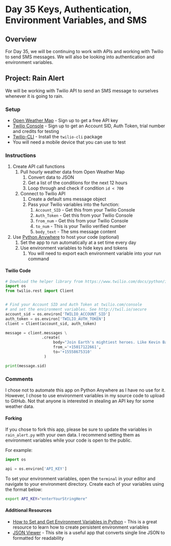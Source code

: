 # Day 35 Keys, Authentication, Environment Variables, and SMS

## Overview

For Day 35, we will be continuing to work with APIs and working with Twilio to send SMS messages. We will also be looking into authentication and environment variables.

## Project: Rain Alert

We will be working with Twilio API to send an SMS message to ourselves whenever it is going to rain.

### Setup

- [Open Weather Map](https://home.openweathermap.org) - Sign up to get a free API key
- [Twilio Console](https://www.twilio.com) - Sign up to get an Account SID, Auth Token, trial number and credits for testing
- [Twilio-CLI](https://www.twilio.com/docs/twilio-cli/quickstart) - Install the `twilio-cli` package
- You will need a mobile device that you can use to test

### Instructions

1. Create API call functions
   1. Pull hourly weather data from Open Weather Map
      1. Convert data to JSON
      2. Get a list of the conditions for the next 12 hours
      3. Loop through and check if condition `id < 700`
   2. Connect to Twilio API
      1. Create a default sms message object
      2. Pass your Twilio variables into the function:
         1. `Account_SID` - Get this from your Twilio Console
         2. `Auth_Token`  - Get this from your Twilio Console
         3. `from_num`    - Get this from your Twilio Console
         4. `to_num`      - This is your Twilio verified number
         5. `body_text`   - The sms message content
2. Use [Python Anywhere](https://www.pythonanywhere.com) to host your code (optional)
   1. Set the app to run automatically at a set time every day
   2. Use environment variables to hide keys and tokens
      1. You will need to export each environment variable into your run command

#### Twilio Code

```python
# Download the helper library from https://www.twilio.com/docs/python/install
import os
from twilio.rest import Client


# Find your Account SID and Auth Token at twilio.com/console
# and set the environment variables. See http://twil.io/secure
account_sid = os.environ['TWILIO_ACCOUNT_SID']
auth_token = os.environ['TWILIO_AUTH_TOKEN']
client = Client(account_sid, auth_token)

message = client.messages \
                .create(
                     body="Join Earth's mightiest heroes. Like Kevin Bacon.",
                     from_='+15017122661',
                     to='+15558675310'
                 )

print(message.sid)
```

### Comments

I chose not to automate this app on Python Anywhere as I have no use for it. However, I chose to use environment variables in my source code to upload to GitHub. Not that anyone is interested in stealing an API key for some weather data.

#### Forking

If you chose to fork this app, please be sure to update the variables in `rain_alert.py` with your own data. I recommend setting them as environment variables while your code is open to the public.

For example:

```python
import os

api = os.environ['API_KEY']
```

To set your environment variables, open the `terminal` in your editor and navigate to your environment directory. Create each of your variables using the format below:

```sh
export API_KEY="enterYourStringHere"
```

#### Additional Resources

- [How to Set and Get Environment Variables in Python](https://able.bio/rhett/how-to-set-and-get-environment-variables-in-python--274rgt5) - This is a great resource to learn how to create persistent environment variables
- [JSON Viewer](http://jsonviewer.stack.hu) - This site is a useful app that converts single line JSON to formatted for readability
